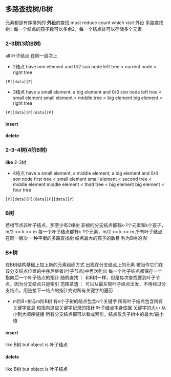 ##  多路查找树/B树
元素都是有序排列的
**外设**的查找
must reduce count which visit 外设
多路查找树 : 每一个结点的孩子数可以多余2，每一个结点处可以存储多个元素

###   2-3树(3阶B树)
all 叶子结点 在同一层次上

* 2结点 
have one element and 0/2 son node
left tree < current node < right tree
```shell
[P][data][P]
```

* 3结点 
have a small element, a big element and 0/3 son node
left tree < small element
small element < middle tree < big element
big element < right tree
```shell
[P][data][P][data][P]
```

####    insert
####    delete



###   2-3-4树(4阶B树)
**like** 2-3树

* 4结点
have a small element, a middle element, a big element and 0/4 son node
first tree < small element
small element < second tree < middle element
middle element < third tree < big element
big element < four tree
```shell
[P][data][P][data][P][data][P]
```



###   B树
若根节点非叶子结点，那至少有2棵树
非根的分支结点都有k-1个元素和k个孩子，m/2 <= k <= m
每一个叶子结点都有k-1个元素，m/2 <= k <= m
所有叶子结点在同一层次
一种平衡的多路查找树
结点最大的孩子的数目 称为B树的 阶



###   B+树
在B树结构基础上加上新的元素组织方式
出现在分支结点上的元素 被当作它们在该分支结点位置的中序后继者(叶子节点)中再次列出
每一个叶子结点都保存一个指向后一个叶子结点的指针
随机查找 ： 和B树一样，但是每次查找要到叶子节点，因为分支结点只是索引
范围茶渣 ： 可以从最左侧叶子结点出发，不用经过分支结点，用链接下一结点的指针完对所有关键字的遍历

* m阶B+树与m阶B树
有n个子树的结点包含n个关键字
所有叶子结点包含所有关键字信息 和指向这些关键字记录的指针
叶子结点本身依据 关键字的大小 从小到大顺序链接
所有分支结点都可以看成索引，结点仅含子树中的最大/最小值

####    insert
like B树 but object is 叶子结点
####    delete
like B树 but object is 叶子结点
